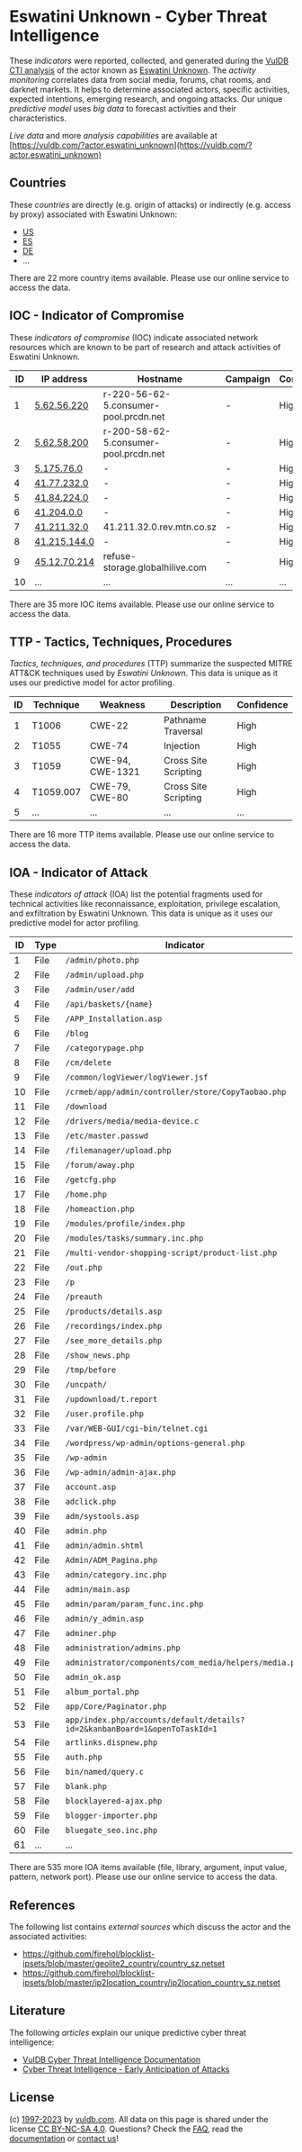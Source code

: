 # Eswatini Unknown - Cyber Threat Intelligence

These _indicators_ were reported, collected, and generated during the [VulDB CTI analysis](https://vuldb.com/?kb.cti) of the actor known as [Eswatini Unknown](https://vuldb.com/?actor.eswatini_unknown). The _activity monitoring_ correlates data from social media, forums, chat rooms, and darknet markets. It helps to determine associated actors, specific activities, expected intentions, emerging research, and ongoing attacks. Our unique _predictive model_ uses _big data_ to forecast activities and their characteristics.

_Live data_ and more _analysis capabilities_ are available at [https://vuldb.com/?actor.eswatini_unknown](https://vuldb.com/?actor.eswatini_unknown)

## Countries

These _countries_ are directly (e.g. origin of attacks) or indirectly (e.g. access by proxy) associated with Eswatini Unknown:

* [US](https://vuldb.com/?country.us)
* [ES](https://vuldb.com/?country.es)
* [DE](https://vuldb.com/?country.de)
* ...

There are 22 more country items available. Please use our online service to access the data.

## IOC - Indicator of Compromise

These _indicators of compromise_ (IOC) indicate associated network resources which are known to be part of research and attack activities of Eswatini Unknown.

ID | IP address | Hostname | Campaign | Confidence
-- | ---------- | -------- | -------- | ----------
1 | [5.62.56.220](https://vuldb.com/?ip.5.62.56.220) | r-220-56-62-5.consumer-pool.prcdn.net | - | High
2 | [5.62.58.200](https://vuldb.com/?ip.5.62.58.200) | r-200-58-62-5.consumer-pool.prcdn.net | - | High
3 | [5.175.76.0](https://vuldb.com/?ip.5.175.76.0) | - | - | High
4 | [41.77.232.0](https://vuldb.com/?ip.41.77.232.0) | - | - | High
5 | [41.84.224.0](https://vuldb.com/?ip.41.84.224.0) | - | - | High
6 | [41.204.0.0](https://vuldb.com/?ip.41.204.0.0) | - | - | High
7 | [41.211.32.0](https://vuldb.com/?ip.41.211.32.0) | 41.211.32.0.rev.mtn.co.sz | - | High
8 | [41.215.144.0](https://vuldb.com/?ip.41.215.144.0) | - | - | High
9 | [45.12.70.214](https://vuldb.com/?ip.45.12.70.214) | refuse-storage.globalhilive.com | - | High
10 | ... | ... | ... | ...

There are 35 more IOC items available. Please use our online service to access the data.

## TTP - Tactics, Techniques, Procedures

_Tactics, techniques, and procedures_ (TTP) summarize the suspected MITRE ATT&CK techniques used by _Eswatini Unknown_. This data is unique as it uses our predictive model for actor profiling.

ID | Technique | Weakness | Description | Confidence
-- | --------- | -------- | ----------- | ----------
1 | T1006 | CWE-22 | Pathname Traversal | High
2 | T1055 | CWE-74 | Injection | High
3 | T1059 | CWE-94, CWE-1321 | Cross Site Scripting | High
4 | T1059.007 | CWE-79, CWE-80 | Cross Site Scripting | High
5 | ... | ... | ... | ...

There are 16 more TTP items available. Please use our online service to access the data.

## IOA - Indicator of Attack

These _indicators of attack_ (IOA) list the potential fragments used for technical activities like reconnaissance, exploitation, privilege escalation, and exfiltration by Eswatini Unknown. This data is unique as it uses our predictive model for actor profiling.

ID | Type | Indicator | Confidence
-- | ---- | --------- | ----------
1 | File | `/admin/photo.php` | High
2 | File | `/admin/upload.php` | High
3 | File | `/admin/user/add` | High
4 | File | `/api/baskets/{name}` | High
5 | File | `/APP_Installation.asp` | High
6 | File | `/blog` | Low
7 | File | `/categorypage.php` | High
8 | File | `/cm/delete` | Medium
9 | File | `/common/logViewer/logViewer.jsf` | High
10 | File | `/crmeb/app/admin/controller/store/CopyTaobao.php` | High
11 | File | `/download` | Medium
12 | File | `/drivers/media/media-device.c` | High
13 | File | `/etc/master.passwd` | High
14 | File | `/filemanager/upload.php` | High
15 | File | `/forum/away.php` | High
16 | File | `/getcfg.php` | Medium
17 | File | `/home.php` | Medium
18 | File | `/homeaction.php` | High
19 | File | `/modules/profile/index.php` | High
20 | File | `/modules/tasks/summary.inc.php` | High
21 | File | `/multi-vendor-shopping-script/product-list.php` | High
22 | File | `/out.php` | Medium
23 | File | `/p` | Low
24 | File | `/preauth` | Medium
25 | File | `/products/details.asp` | High
26 | File | `/recordings/index.php` | High
27 | File | `/see_more_details.php` | High
28 | File | `/show_news.php` | High
29 | File | `/tmp/before` | Medium
30 | File | `/uncpath/` | Medium
31 | File | `/updownload/t.report` | High
32 | File | `/user.profile.php` | High
33 | File | `/var/WEB-GUI/cgi-bin/telnet.cgi` | High
34 | File | `/wordpress/wp-admin/options-general.php` | High
35 | File | `/wp-admin` | Medium
36 | File | `/wp-admin/admin-ajax.php` | High
37 | File | `account.asp` | Medium
38 | File | `adclick.php` | Medium
39 | File | `adm/systools.asp` | High
40 | File | `admin.php` | Medium
41 | File | `admin/admin.shtml` | High
42 | File | `Admin/ADM_Pagina.php` | High
43 | File | `admin/category.inc.php` | High
44 | File | `admin/main.asp` | High
45 | File | `admin/param/param_func.inc.php` | High
46 | File | `admin/y_admin.asp` | High
47 | File | `adminer.php` | Medium
48 | File | `administration/admins.php` | High
49 | File | `administrator/components/com_media/helpers/media.php` | High
50 | File | `admin_ok.asp` | Medium
51 | File | `album_portal.php` | High
52 | File | `app/Core/Paginator.php` | High
53 | File | `app/index.php/accounts/default/details?id=2&kanbanBoard=1&openToTaskId=1` | High
54 | File | `artlinks.dispnew.php` | High
55 | File | `auth.php` | Medium
56 | File | `bin/named/query.c` | High
57 | File | `blank.php` | Medium
58 | File | `blocklayered-ajax.php` | High
59 | File | `blogger-importer.php` | High
60 | File | `bluegate_seo.inc.php` | High
61 | ... | ... | ...

There are 535 more IOA items available (file, library, argument, input value, pattern, network port). Please use our online service to access the data.

## References

The following list contains _external sources_ which discuss the actor and the associated activities:

* https://github.com/firehol/blocklist-ipsets/blob/master/geolite2_country/country_sz.netset
* https://github.com/firehol/blocklist-ipsets/blob/master/ip2location_country/ip2location_country_sz.netset

## Literature

The following _articles_ explain our unique predictive cyber threat intelligence:

* [VulDB Cyber Threat Intelligence Documentation](https://vuldb.com/?kb.cti)
* [Cyber Threat Intelligence - Early Anticipation of Attacks](https://www.scip.ch/en/?labs.20201022)

## License

(c) [1997-2023](https://vuldb.com/?kb.changelog) by [vuldb.com](https://vuldb.com/?kb.about). All data on this page is shared under the license [CC BY-NC-SA 4.0](https://creativecommons.org/licenses/by-nc-sa/4.0/). Questions? Check the [FAQ](https://vuldb.com/?kb.faq), read the [documentation](https://vuldb.com/?kb) or [contact us](https://vuldb.com/?contact)!

